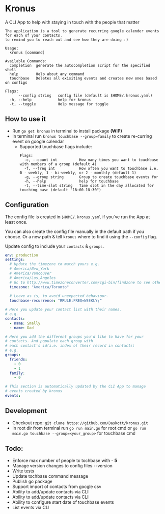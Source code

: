 # Kronus
A CLI App to help with staying in touch with the people that matter
```
The application is a tool to generate recurring google calender events for each of your contacts,
to remind you to reach out and see how they are doing :)

Usage:
  kronus [command]

Available Commands:
  completion  generate the autocompletion script for the specified shell
  help        Help about any command
  touchbase   Deletes all exisiting events and creates new ones based on configs

Flags:
      --config string   config file (default is $HOME/.kronus.yaml)
  -h, --help            help for kronus
  -t, --toggle          Help message for toggle
```

## How to use it
- Run `go get kronus` in terminal to install package **(WIP)**
- In terminal run `kronus touchbase --group=family` to create re-curring event on google calendar
  - Supported touchbase flags include:
    ```
    Flags:
      -c, --count int          How many times you want to touchbase with members of a group (default 4)
      -f, --freq int           How often you want to touchbase i.e. 0 - weekly, 1 - bi-weekly, or 2 - monthly (default 1)
      -g, --group string       Group to create touchbase events for
      -h, --help               help for touchbase
      -t, --time-slot string   Time slot in the day allocated for touching base (default "18:00-18:30")
    ```

## Configuration
The config file is created in `$HOME/.kronus.yaml` if you've run the App at least once.

You can also create the config file manually in the default path if you choose. Or a new path & tell `kronus` where to find it using the `--config` flag.

Update config to include your `contacts` & `groups`. 
  ```yml
  env: production
  settings:
    # Update the timezone to match yours e.g.
    # America/New_York
    # America/Vancouver
    # America/Los_Angeles
    # Go to http://www.timezoneconverter.com/cgi-bin/findzone to see others.
    timezone: "America/Toronto"
    
    # Leave as is, to avoid unexpected behaviour. 
    touchbase-recurrence: "RRULE:FREQ=WEEKLY;"

  # Here you update your contact list with their names.
  # e.g.
  contacts:
    - name: Smally
    - name: Dad

  # Here you add the different groups you'd like to have for your
  # contacts. And populate each group with 
  # each contact's id(i.e. index of their record in contacts)
  # e.g. 
  groups:
    friends:
      - 0
      - 1
    family:
      - 0

  # This section is automatically updated by the CLI App to manage
  # events created by kronus
  events:
  ```

## Development
- Checkout repo: `git clone https://github.com/Daskott/kronus.git`
- In root dir from terminal run `go run main.go` for root cmd or `go run main.go touchbase --group=<your_group>` for touchbase cmd

## Todo:
* Enforce max number of people to tochbase with - **5**
* Manage version changes to config files --version
* Write tests
* Update tochbase command message
* Publish go package
* Support import of contacts from google csv
* Ability to add/update contacts via CLI
* Ability to add/update contacts via CLI
* Ability to configure start date of touchbase events
* List events via CLI
